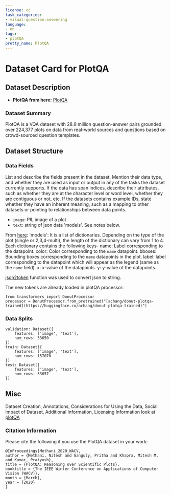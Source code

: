 ```yaml
---
license: cc
task_categories:
- visual-question-answering
language:
- en
tags:
- plotQA
pretty_name: PlotQA
---
```


# Dataset Card for PlotQA

## Dataset Description

- **PlotQA from here:** [PlotQA](https://github.com/NiteshMethani/PlotQA)

### Dataset Summary

PlotQA is a VQA dataset with 28.9 million question-answer pairs grounded over 224,377 plots on data from real-world sources and questions based on crowd-sourced question templates.

## Dataset Structure

### Data Fields

List and describe the fields present in the dataset. Mention their data type, and whether they are used as input or output in any of the tasks the dataset currently supports. If the data has span indices, describe their attributes, such as whether they are at the character level or word level, whether they are contiguous or not, etc. If the datasets contains example IDs, state whether they have an inherent meaning, such as a mapping to other datasets or pointing to relationships between data points.

- `image`: PIL image of a plot
- `text`: string of json data 'models'. See notes below.

From [here](https://github.com/NiteshMethani/PlotQA/blob/master/PlotQA_Dataset.md):
'models': It is a list of dictionaries. Depending on the type of the plot (single or 2,3,4-multi), the length of the dictionary can vary from 1 to 4. Each dictionary contains the following keys-
		name: Label corresponding to the datapoint.
		color: Color corresponding to the `name` datapoint.
		bboxes: Bounding boxes corresponding to the `name` datapoints in the plot.
		label: label corresponding to the datapoint which will appear as the legend (same as the `name` field).
		x: x-value of the datapoints.
		y: y-value of the datapoints.


[json2token](https://github.com/clovaai/donut/blob/b317b4bbf1eecec7c62e7666f2097e1e90a6b441/donut/model.py#L495) function was used to convert json to string. 

The new tokens are already loaded in plotQA processor:
```
from transformers import DonutProcessor
processor = DonutProcessor.from_pretrained("[achang/donut-plotqa-trained](https://huggingface.co/achang/donut-plotqa-trained)")
```

### Data Splits

```
validation: Dataset({
    features: ['image', 'text'],
    num_rows: 33650
})
train: Dataset({
    features: ['image', 'text'],
    num_rows: 157070
})
test: Dataset({
    features: ['image', 'text'],
    num_rows: 33657
})
```



## Misc

Dataset Creation, Annotations, Considerations for Using the Data, Social Impact of Dataset, Additional Information, Licensing Information look at [plotQA](https://github.com/NiteshMethani/PlotQA)


### Citation Information

Please cite the following if you use the PlotQA dataset in your work:
```
@InProceedings{Methani_2020_WACV,
author = {Methani, Nitesh and Ganguly, Pritha and Khapra, Mitesh M. and Kumar, Pratyush},
title = {PlotQA: Reasoning over Scientific Plots},
booktitle = {The IEEE Winter Conference on Applications of Computer Vision (WACV)},
month = {March},
year = {2020}
} 
```



